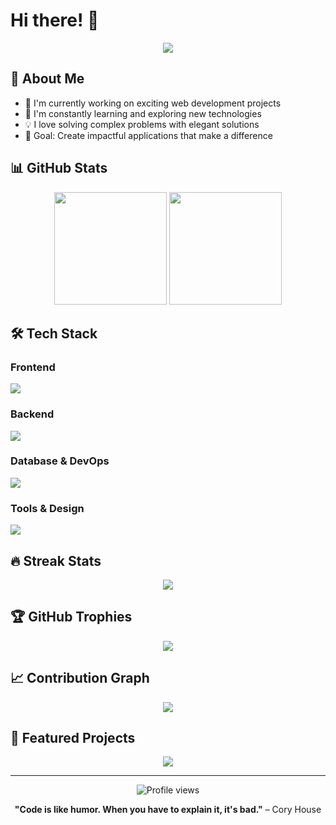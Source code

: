 # Hi there! 👋

<div align="center">
  <img src="https://readme-typing-svg.herokuapp.com/?lines=Full+Stack+Developer;Always+learning+new+things&font=Fira%20Code&center=true&width=440&height=45&color=f75c7e&vCenter=true&size=22">
</div>

## 🚀 About Me

- 🔭 I'm currently working on exciting web development projects
- 🌱 I'm constantly learning and exploring new technologies
- 💡 I love solving complex problems with elegant solutions
- 🎯 Goal: Create impactful applications that make a difference

## 📊 GitHub Stats

<div align="center">
  <img height="180em" src="https://github-readme-stats.vercel.app/api?username=WindTunnelRetirement&show_icons=true&theme=radical&include_all_commits=true&count_private=true"/>
  <img height="180em" src="https://github-readme-stats.vercel.app/api/top-langs/?username=WindTunnelRetirement&layout=compact&langs_count=8&theme=radical"/>
</div>

## 🛠️ Tech Stack

### Frontend
<p align="left">
  <img src="https://skillicons.dev/icons?i=html,css,js,typescript,react,vite" />
</p>

### Backend
<p align="left">
  <img src="https://skillicons.dev/icons?i=ruby,rails" />
</p>

### Database & DevOps
<p align="left">
  <img src="https://skillicons.dev/icons?i=mysql,postgresql,docker,git,github,aws,linux" />
</p>

### Tools & Design
<p align="left">
  <img src="https://skillicons.dev/icons?i=vscode,figma" />
</p>

## 🔥 Streak Stats

<div align="center">
  <img src="https://streak-stats.demolab.com/?user=WindTunnelRetirement&theme=radical&hide_border=true" />
</div>

## 🏆 GitHub Trophies

<div align="center">
  <img src="https://github-profile-trophy.vercel.app/?username=WindTunnelRetirement&theme=radical&no-frame=true&no-bg=false&margin-w=4" />
</div>

## 📈 Contribution Graph

<div align="center">
  <img src="https://github-readme-activity-graph.vercel.app/graph?username=WindTunnelRetirement&theme=redical&bg_color=20232a&hide_border=true" />
</div>

## 🌟 Featured Projects

<div align="center">
  <a href="https://github.com/WindTunnelRetirement/my-app-project">
    <img src="https://github-readme-stats.vercel.app/api/pin/?username=WindTunnelRetirement&repo=my-app-project&theme=radical" />
  </a>
</div>

---

<div align="center">
  <img src="https://komarev.com/ghpvc/?username=WindTunnelRetirement&label=Profile%20views&color=0e75b6&style=flat" alt="Profile views" />
</div>

<div align="center">
  
**"Code is like humor. When you have to explain it, it's bad."** – Cory House

</div>
